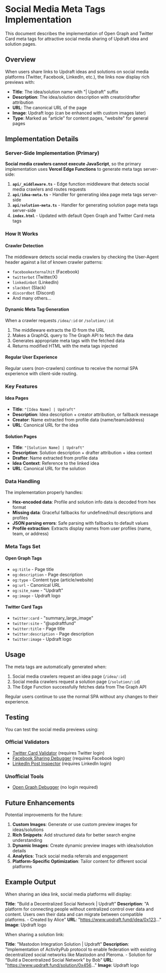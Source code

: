 # Social Media Meta Tags Implementation

This document describes the implementation of Open Graph and Twitter Card meta tags for attractive social media sharing
of Updraft idea and solution pages.

## Overview

When users share links to Updraft ideas and solutions on social media platforms (Twitter, Facebook, LinkedIn, etc.), the
links now display rich previews with:

- **Title**: The idea/solution name with "| Updraft" suffix
- **Description**: The idea/solution description with creator/drafter attribution
- **URL**: The canonical URL of the page
- **Image**: Updraft logo (can be enhanced with custom images later)
- **Type**: Marked as "article" for content pages, "website" for general pages

## Implementation Details

### Server-Side Implementation (Primary)

**Social media crawlers cannot execute JavaScript**, so the primary implementation uses **Vercel Edge Functions** to
generate meta tags server-side:

1. **`api/_middleware.ts`** - Edge function middleware that detects social media crawlers and routes requests
2. **`api/idea-meta.ts`** - Handler for generating idea page meta tags server-side
3. **`api/solution-meta.ts`** - Handler for generating solution page meta tags server-side
4. **`index.html`** - Updated with default Open Graph and Twitter Card meta tags

### How It Works

#### Crawler Detection

The middleware detects social media crawlers by checking the User-Agent header against a list of known crawler patterns:

- `facebookexternalhit` (Facebook)
- `twitterbot` (Twitter/X)
- `linkedinbot` (LinkedIn)
- `slackbot` (Slack)
- `discordbot` (Discord)
- And many others...

#### Dynamic Meta Tag Generation

When a crawler requests `/idea/:id` or `/solution/:id`:

1. The middleware extracts the ID from the URL
2. Makes a GraphQL query to The Graph API to fetch the data
3. Generates appropriate meta tags with the fetched data
4. Returns modified HTML with the meta tags injected

#### Regular User Experience

Regular users (non-crawlers) continue to receive the normal SPA experience with client-side routing.

### Key Features

#### Idea Pages

- **Title**: `"[Idea Name] | Updraft"`
- **Description**: Idea description + creator attribution, or fallback message
- **Creator**: Name extracted from profile data (name/team/address)
- **URL**: Canonical URL for the idea

#### Solution Pages

- **Title**: `"[Solution Name] | Updraft"`
- **Description**: Solution description + drafter attribution + idea context
- **Drafter**: Name extracted from profile data
- **Idea Context**: Reference to the linked idea
- **URL**: Canonical URL for the solution

### Data Handling

The implementation properly handles:

- **Hex-encoded data**: Profile and solution info data is decoded from hex format
- **Missing data**: Graceful fallbacks for undefined/null descriptions and profiles
- **JSON parsing errors**: Safe parsing with fallbacks to default values
- **Profile extraction**: Extracts display names from user profiles (name, team, or address)

### Meta Tags Set

#### Open Graph Tags

- `og:title` - Page title
- `og:description` - Page description
- `og:type` - Content type (article/website)
- `og:url` - Canonical URL
- `og:site_name` - "Updraft"
- `og:image` - Updraft logo

#### Twitter Card Tags

- `twitter:card` - "summary_large_image"
- `twitter:site` - "@updraftfund"
- `twitter:title` - Page title
- `twitter:description` - Page description
- `twitter:image` - Updraft logo

## Usage

The meta tags are automatically generated when:

1. Social media crawlers request an idea page (`/idea/:id`)
2. Social media crawlers request a solution page (`/solution/:id`)
3. The Edge Function successfully fetches data from The Graph API

Regular users continue to use the normal SPA without any changes to their experience.

## Testing

You can test the social media previews using:

### Official Validators

- [Twitter Card Validator](https://cards-dev.twitter.com/validator) (requires Twitter login)
- [Facebook Sharing Debugger](https://developers.facebook.com/tools/debug/) (requires Facebook login)
- [LinkedIn Post Inspector](https://www.linkedin.com/post-inspector/) (requires LinkedIn login)

### Unofficial Tools

- [Open Graph Debugger](https://en.rakko.tools/tools/9/) (no login required)

## Future Enhancements

Potential improvements for the future:

1. **Custom Images**: Generate or use custom preview images for ideas/solutions
2. **Rich Snippets**: Add structured data for better search engine understanding
3. **Dynamic Images**: Create dynamic preview images with idea/solution details
4. **Analytics**: Track social media referrals and engagement
5. **Platform-Specific Optimization**: Tailor content for different social platforms

## Example Output

When sharing an idea link, social media platforms will display:

**Title**: "Build a Decentralized Social Network | Updraft"
**Description**: "A platform for connecting people without centralized control over data and content. Users own their
data and can migrate between compatible platforms. - Created by Alice"
**URL**: "https://www.updraft.fund/idea/0x123..."
**Image**: Updraft logo

When sharing a solution link:

**Title**: "Mastodon Integration Solution | Updraft"
**Description**: "Implementation of ActivityPub protocol to enable federation with existing decentralized social
networks like Mastodon and Pleroma. - Solution for \"Build a Decentralized Social Network\" by Bob"
**URL**: "https://www.updraft.fund/solution/0x456..."
**Image**: Updraft logo
